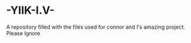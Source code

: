 # -YIIK-I.V-
A repository filled with the files used for connor and I's amazing project. Please Ignore
